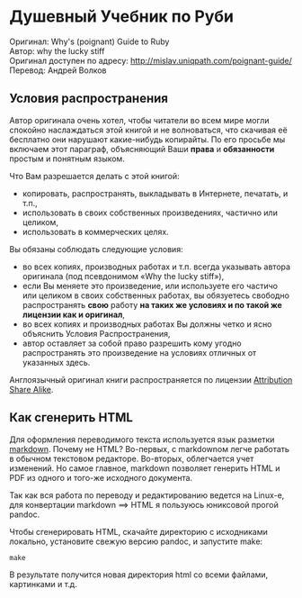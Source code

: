 Душевный Учебник по Руби
==========================

Оригинал: Why's (poignant) Guide to Ruby  
Автор: why the lucky stiff  
Оригинал доступен по адресу: <http://mislav.uniqpath.com/poignant-guide/>  
Перевод: Андрей Волков




## Условия распространения


Автор оригинала очень хотел, чтобы читатели во всем мире могли спокойно наслаждаться этой книгой и не волноваться, что скачивая её бесплатно они нарушают какие-нибудь копирайты.
По его просьбе мы включаем этот параграф, объясняющий Ваши **права** и **обязанности** простым и понятным языком.

Что Вам разрешается делать с этой книгой:

   * копировать, распространять, выкладывать в Интернете, печатать, и т.п.,
   * использовать в своих собственных произведениях, частично или целиком,
   * использовать в коммерческих целях.

Вы обязаны соблюдать следующие условия:

   * во всех копиях, производных работах и т.п. всегда указывать автора оригинала (под псевдонимом «Why the lucky stiff»),
   * если Вы меняете это произведение, или используете его частичо или целиком в своих собственных работах, вы обязуетесь свободно распространять **свою** работу **на таких же условиях и по такой же лицензии как и оригинал**,
   * во всех копиях и производных работах Вы должны четко и ясно объяснить Условия Распространения,
   * автор оставляет за собой право разрешить кому угодно распространять это произведение на условиях отличных от указанных здесь.

Англоязычный оригинал книги распространяется по лицензии [Attribution Share Alike](http://creativecommons.org/licenses/by-sa/2.0/).




## Как сгенерить HTML


Для оформления переводимого текста используется язык разметки [markdown](http://ru.wikipedia.org/wiki/Markdown).
Почему не HTML? Во-первых, с markdownом легче работать в обычном текстовом редакторе.
Во-вторых, облегчается учет изменений. Но самое главное, markdown позволяет генерить HTML и PDF из одного и того-же исходного документа.

Так как вся работа по переводу и редактированию ведется на Linux-е, для конвертации markdown ==> HTML я пользуюсь юниксовой прогой pandoc.

Чтобы сгенерировать HTML, скачайте директорию с исходниками локально, установите свежую версию pandoc, и запустите make:

    make

В результате получится новая директория html со всеми файлами, картинками и т.д.
